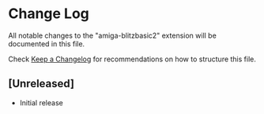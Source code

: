# Change Log

All notable changes to the "amiga-blitzbasic2" extension will be documented in this file.

Check [Keep a Changelog](http://keepachangelog.com/) for recommendations on how to structure this file.

## [Unreleased]

- Initial release